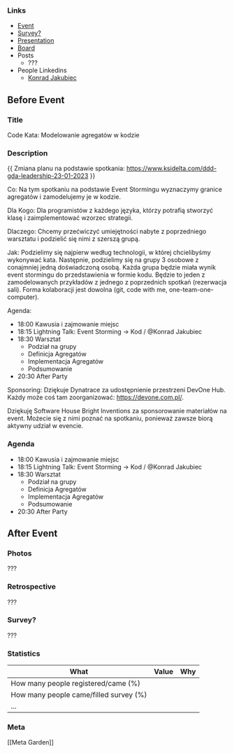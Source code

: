 
### Links
- [Event](https://www.meetup.com/ddd-gda/events/289005090/)
- [Survey?]()
- [Presentation]()
- [Board](https://miro.com/app/board/uXjVPuPgi2U=/)
- Posts
	- ???
- People Linkedins
	- [Konrad Jakubiec](https://www.linkedin.com/in/konrad-jakubiec-39ba5bab/)

## Before Event

### Title
Code Kata: Modelowanie agregatów w kodzie

### Description
{{ Zmiana planu na podstawie spotkania: https://www.ksidelta.com/ddd-gda-leadership-23-01-2023 }}

Co:
Na tym spotkaniu na podstawie Event Stormingu wyznaczymy granice agregatów i zamodelujemy je w kodzie.

Dla Kogo:
Dla programistów z każdego języka,
którzy potrafią stworzyć klasę i zaimplementować wzorzec strategii.

Dlaczego:
Chcemy przećwiczyć umiejętności nabyte z poprzedniego warsztatu
i podzielić się nimi z szerszą grupą.

Jak:
Podzielimy się najpierw według technologii, w której chcielibyśmy wykonywać kata.
Następnie, podzielimy się na grupy 3 osobowe z conajmniej jedną doświadczoną osobą.
Każda grupa będzie miała wynik event stormingu do przedstawienia w formie kodu.
Będzie to jeden z zamodelowanych przykładów z jednego z poprzednich spotkań (rezerwacja sali).
Forma kolaboracji jest dowolna (git, code with me, one-team-one-computer).

Agenda:
- 18:00 Kawusia i zajmowanie miejsc
- 18:15 Lightning Talk: Event Storming -> Kod / @Konrad Jakubiec
- 18:30 Warsztat
    - Podział na grupy
    - Definicja Agregatów
    - Implementacja Agregatów
    - Podsumowanie
- 20:30 After Party

Sponsoring:
Dziękuje Dynatrace za udostępnienie przestrzeni DevOne Hub.
Każdy może coś tam zoorganizować: https://devone.com.pl/.

Dziękuję Software House Bright Inventions
za sponsorowanie materiałów na event.
Możecie się z nimi poznać na spotkaniu,
ponieważ zawsze biorą aktywny udział w evencie.

### Agenda
- 18:00 Kawusia i zajmowanie miejsc
- 18:15 Lightning Talk: Event Storming -> Kod / @Konrad Jakubiec
- 18:30 Warsztat
    - Podział na grupy
    - Definicja Agregatów
    - Implementacja Agregatów
    - Podsumowanie
- 20:30 After Party


## After Event

### Photos
???

### Retrospective
???

### Survey?
???

### Statistics
| What                                   | Value | Why |
| -------------------------------------- | ----- | --- |
| How many people registered/came (%)    |       |     |
| How many people came/filled survey (%) |       |     |
| ...                                    |       |     |

### Meta
[[Meta Garden]]
